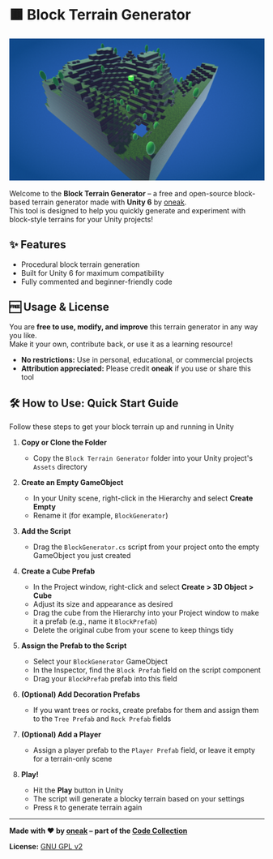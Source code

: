 # 🟫 Block Terrain Generator

![Screenshot](screenshot.png)

Welcome to the **Block Terrain Generator** – a free and open-source block-based terrain generator made with **Unity 6** by [oneak](https://realmmadness.com/oneak).  
This tool is designed to help you quickly generate and experiment with block-style terrains for your Unity projects!

## ✨ Features
- Procedural block terrain generation
- Built for Unity 6 for maximum compatibility
- Fully commented and beginner-friendly code

## 🆓 Usage & License

You are **free to use, modify, and improve** this terrain generator in any way you like.  
Make it your own, contribute back, or use it as a learning resource!

- **No restrictions:** Use in personal, educational, or commercial projects
- **Attribution appreciated:** Please credit **oneak** if you use or share this tool

## 🛠️ How to Use: Quick Start Guide

Follow these steps to get your block terrain up and running in Unity

1. **Copy or Clone the Folder**  
   - Copy the `Block Terrain Generator` folder into your Unity project's `Assets` directory

2. **Create an Empty GameObject**  
   - In your Unity scene, right-click in the Hierarchy and select **Create Empty** 
   - Rename it (for example, `BlockGenerator`)

3. **Add the Script**  
   - Drag the `BlockGenerator.cs` script from your project onto the empty GameObject you just created

4. **Create a Cube Prefab**  
   - In the Project window, right-click and select **Create > 3D Object > Cube**
   - Adjust its size and appearance as desired
   - Drag the cube from the Hierarchy into your Project window to make it a prefab (e.g., name it `BlockPrefab`)
   - Delete the original cube from your scene to keep things tidy

5. **Assign the Prefab to the Script**  
   - Select your `BlockGenerator` GameObject
   - In the Inspector, find the `Block Prefab` field on the script component
   - Drag your `BlockPrefab` prefab into this field

6. **(Optional) Add Decoration Prefabs**  
   - If you want trees or rocks, create prefabs for them and assign them to the `Tree Prefab` and `Rock Prefab` fields

7. **(Optional) Add a Player**  
   - Assign a player prefab to the `Player Prefab` field, or leave it empty for a terrain-only scene

8. **Play!**  
   - Hit the **Play** button in Unity
   - The script will generate a blocky terrain based on your settings
   - Press `R` to generate terrain again

---

**Made with ❤️ by [oneak](https://realmmadness.com/oneak) – part of the [Code Collection](../../README.md)**

**License:** [GNU GPL v2](https://www.gnu.org/licenses/old-licenses/gpl-2.0.html)